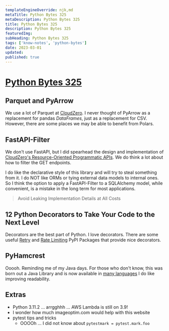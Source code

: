 ```yaml
---
templateEngineOverride: njk,md
metaTitle: Python Bytes 325
metaDescription: Python Bytes 325
title: Python Bytes 325
description: Python Bytes 325
featuredImg:
subHeading: Python Bytes 325
tags: ['know-notes', 'python-bytes']
date: 2023-03-01
updated:
published: true
---
```


<div class="col-start-3 col-end-9">


# [Python Bytes 325](home/src/posts/2023/02/changelog-news-monday-27-feb-2023.md)

## Parquet and PyArrow

We use a lot of Parquet at [CloudZero](https://cloudzero.com). I never thought of PyArrow as a replacement for pandas _DataFrames_, just as a replacement for CSV.
However, there are some places we may be able to benefit from Polars.

## FastAPI-Filter

We don't use FastAPI, but I did spearhead the design and implementation of [CloudZero's Resource-Oriented Programmatic APIs](https://docs.cloudzero.com/reference/introduction). We do think a lot about how to filter the GET <collection> endpoints.

I do like the declarative style of this library and will try to steal something from it. I do NOT like ORMs or tying external data models to internal ones. So I think the option to apply a FastAPI-Filter to a SQLAlchemy model, while convenient, is a mistake in the long term for most applications.

> Avoid Leaking Implementation Details at All Costs

## 12 Python Decorators to Take Your Code to the Next Level

Decorators are the best part of Python. I love decorators. There are some useful [Retry](https://github.com/rholder/retrying) and [Rate Limiting](https://github.com/tomasbasham/ratelimit) PyPI Packages that provide nice decorators.

## PyHamcrest

Ooooh. Reminding me of my Java days. For those who don't know, this was born out a Java Library and is now available in [many languages](https://hamcrest.org/) I do like improving readability.

## Extras

- Python 3.11.2 ... arrgghhh ... AWS Lambda is still on 3.9!
- I wonder how much imageoptim.com would help with this website
- pytest tips and tricks
    - OOOOh ... I did not know about `pytestmark = pytest.mark.foo`
